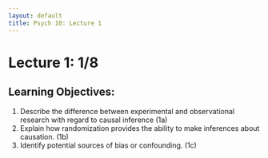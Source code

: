 ```yaml
---
layout: default
title: Psych 10: Lecture 1
---
```

# Lecture 1: 1/8

## Learning Objectives:
1. Describe the difference between experimental and observational research with regard to causal inference (1a)
2. Explain how randomization provides the ability to make inferences about causation. (1b)
3. Identify potential sources of bias or confounding. (1c)
